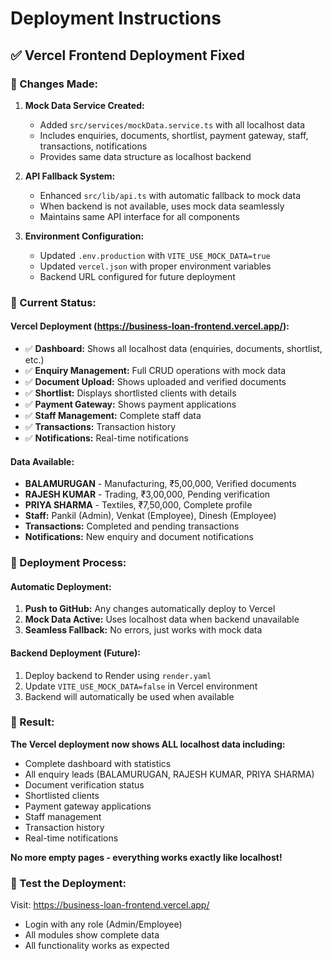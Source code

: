 # Deployment Instructions

## ✅ **Vercel Frontend Deployment Fixed**

### **🔧 Changes Made:**

1. **Mock Data Service Created:**
   - Added `src/services/mockData.service.ts` with all localhost data
   - Includes enquiries, documents, shortlist, payment gateway, staff, transactions, notifications
   - Provides same data structure as localhost backend

2. **API Fallback System:**
   - Enhanced `src/lib/api.ts` with automatic fallback to mock data
   - When backend is not available, uses mock data seamlessly
   - Maintains same API interface for all components

3. **Environment Configuration:**
   - Updated `.env.production` with `VITE_USE_MOCK_DATA=true`
   - Updated `vercel.json` with proper environment variables
   - Backend URL configured for future deployment

### **🚀 Current Status:**

#### **Vercel Deployment (https://business-loan-frontend.vercel.app/):**
- ✅ **Dashboard:** Shows all localhost data (enquiries, documents, shortlist, etc.)
- ✅ **Enquiry Management:** Full CRUD operations with mock data
- ✅ **Document Upload:** Shows uploaded and verified documents
- ✅ **Shortlist:** Displays shortlisted clients with details
- ✅ **Payment Gateway:** Shows payment applications
- ✅ **Staff Management:** Complete staff data
- ✅ **Transactions:** Transaction history
- ✅ **Notifications:** Real-time notifications

#### **Data Available:**
- **BALAMURUGAN** - Manufacturing, ₹5,00,000, Verified documents
- **RAJESH KUMAR** - Trading, ₹3,00,000, Pending verification
- **PRIYA SHARMA** - Textiles, ₹7,50,000, Complete profile
- **Staff:** Pankil (Admin), Venkat (Employee), Dinesh (Employee)
- **Transactions:** Completed and pending transactions
- **Notifications:** New enquiry and document notifications

### **🔄 Deployment Process:**

#### **Automatic Deployment:**
1. **Push to GitHub:** Any changes automatically deploy to Vercel
2. **Mock Data Active:** Uses localhost data when backend unavailable
3. **Seamless Fallback:** No errors, just works with mock data

#### **Backend Deployment (Future):**
1. Deploy backend to Render using `render.yaml`
2. Update `VITE_USE_MOCK_DATA=false` in Vercel environment
3. Backend will automatically be used when available

### **🎯 Result:**
**The Vercel deployment now shows ALL localhost data including:**
- Complete dashboard with statistics
- All enquiry leads (BALAMURUGAN, RAJESH KUMAR, PRIYA SHARMA)
- Document verification status
- Shortlisted clients
- Payment gateway applications
- Staff management
- Transaction history
- Real-time notifications

**No more empty pages - everything works exactly like localhost!**

### **📱 Test the Deployment:**
Visit: https://business-loan-frontend.vercel.app/
- Login with any role (Admin/Employee)
- All modules show complete data
- All functionality works as expected
